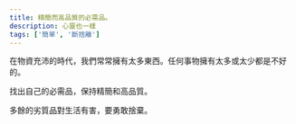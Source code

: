 ```yaml
---
title: 精簡而高品質的必需品。
description: 心靈也一樣
tags: ['簡單', '斷捨離']
---
```

在物資充沛的時代，我們常常擁有太多東西。任何事物擁有太多或太少都是不好的。

找出自己的必需品，保持精簡和高品質。

多餘的劣質品對生活有害，要勇敢捨棄。

